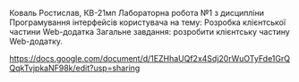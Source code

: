 Коваль Ростислав, КВ-21мп Лабораторна робота №1 з дисципліни Програмування інтерфейсів користувача на тему: Розробка клієнтської частини Web-додатка Загальне завдання: розробити клієнтську частину Web-додатку.

https://docs.google.com/document/d/1EZHhaUQf2x4Sdj20rWuOTyFde1GrQQqkTvjpkaNF98k/edit?usp=sharing
